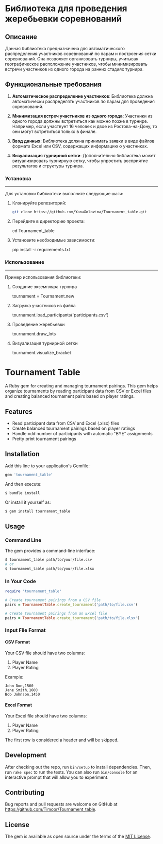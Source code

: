 # Библиотека для проведения жеребьевки соревнований

## Описание

Данная библиотека предназначена для автоматического распределения участников соревнований по парам и построения сетки соревнований. Она позволяет организовать турниры, учитывая географическое расположение участников, чтобы минимизировать встречи участников из одного города на ранних стадиях турнира.

## Функциональные требования

1. **Автоматическое распределение участников**: Библиотека должна автоматически распределять участников по парам для проведения соревнований.
   
2. **Минимизация встреч участников из одного города**: Участники из одного города должны встретиться как можно позже в турнире. Например, если участвует 16 человек и двое из Ростова-на-Дону, то они могут встретиться только в финале.

3. **Ввод данных**: Библиотека должна принимать заявки в виде файлов формата Excel или CSV, содержащих информацию о участниках.

4. **Визуализация турнирной сетки**: Дополнительно библиотека может визуализировать турнирную сетку, чтобы упростить восприятие результатов и структуры турнира.

### Установка
___

Для установки библиотеки выполните следующие шаги:

1. Клонируйте репозиторий:

   ```bash
   git clone https://github.com/YanaGolovina/Tournament_table.git

2. Перейдите в директорию проекта:

    cd Tournament_table

3. Установите необходимые зависимости:

    pip install -r requirements.txt

### Использование
___
Пример использования библиотеки:

1. Создание экземпляра турнира

    tournament = Tournament.new

2. Загрузка участников из файла

    tournament.load_participants('participants.csv')

3. Проведение жеребьевки

    tournament.draw_lots

4. Визуализация турнирной сетки

    tournament.visualize_bracket

# Tournament Table

A Ruby gem for creating and managing tournament pairings. This gem helps organize tournaments by reading participant data from CSV or Excel files and creating balanced tournament pairs based on player ratings.

## Features

- Read participant data from CSV and Excel (.xlsx) files
- Create balanced tournament pairings based on player ratings
- Handle odd number of participants with automatic "BYE" assignments
- Pretty print tournament pairings

## Installation

Add this line to your application's Gemfile:

```ruby
gem 'tournament_table'
```

And then execute:

```bash
$ bundle install
```

Or install it yourself as:

```bash
$ gem install tournament_table
```

## Usage

### Command Line

The gem provides a command-line interface:

```bash
$ tournament_table path/to/your/file.csv
# or
$ tournament_table path/to/your/file.xlsx
```

### In Your Code

```ruby
require 'tournament_table'

# Create tournament pairings from a CSV file
pairs = TournamentTable.create_tournament('path/to/file.csv')

# Create tournament pairings from an Excel file
pairs = TournamentTable.create_tournament('path/to/file.xlsx')
```

### Input File Format

#### CSV Format
Your CSV file should have two columns:
1. Player Name
2. Player Rating

Example:
```csv
John Doe,1500
Jane Smith,1600
Bob Johnson,1450
```

#### Excel Format
Your Excel file should have two columns:
1. Player Name
2. Player Rating

The first row is considered a header and will be skipped.

## Development

After checking out the repo, run `bin/setup` to install dependencies. Then, run `rake spec` to run the tests. You can also run `bin/console` for an interactive prompt that will allow you to experiment.

## Contributing

Bug reports and pull requests are welcome on GitHub at https://github.com/Timoor/Tournament_table.

## License

The gem is available as open source under the terms of the [MIT License](https://opensource.org/licenses/MIT).

